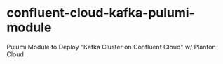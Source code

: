# confluent-cloud-kafka-pulumi-module
Pulumi Module to Deploy "Kafka Cluster on Confluent Cloud" w/ Planton Cloud
